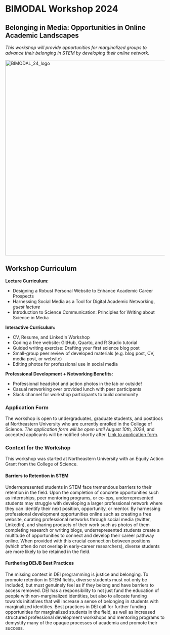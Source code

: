 # BIMODAL Workshop 2024
## Belonging in Media: Opportunities in Online Academic Landscapes
*This workshop will provide opportunities for marginalized groups to advance their belonging in STEM by developing their online network.*


<img width="618" alt="BIMODAL_24_logo" src="https://github.com/user-attachments/assets/a6147ca1-c1d3-4532-88f7-59ab9f558ecc">


## Workshop Curriculum
**Lecture Curriculum:** 
- Designing a Robust Personal Website to Enhance Academic Career Prospects
- Harnessing Social Media as a Tool for Digital Academic Networking, *guest lecture*
- Introduction to Science Communication: Principles for Writing about Science in Media

**Interactive Curriculum:**
- CV, Resume, and LinkedIn Workshop
- Coding a free website: GitHub, Quarto, and R Studio tutorial
- Guided writing exercise: Drafting your first science blog post
- Small-group peer review of developed materials (e.g. blog post, CV, media post, or website)
- Editing photos for professional use in social media

**Professional Development + Networking Benefits:** 
- Professional headshot and action photos in the lab or outside!
- Casual networking over provided lunch with peer participants
- Slack channel for workshop participants to build community

### Application Form
The workshop is open to undergraduates, graduate students, and postdocs at Northeastern University who are currently enrolled in the College of Science. *The application form will be open until August 10th, 2024*, and accepted applicants will be notified shortly after. [Link to application form](https://forms.gle/CRVkW4ucTyPVeRmCA). 

### Context for the Workshop
This workshop was started at Northeastern University with an Equity Action Grant from the College of Science.

#### Barriers to Retention in STEM
Underrepresented students in STEM face tremendous barriers to their retention in the field. Upon the completion of concrete opportunities such as internships, peer mentoring programs, or co-ops, underrepresented students may struggle with developing a larger professional network where they can identify their next position, opportunity, or mentor. By harnessing professional development opportunities online such as creating a free website, curating professional networks through social media (twitter, LinkedIn), and sharing products of their work such as photos of them completing research or writing blogs, underrepresented students create a multitude of opportunities to connect and develop their career pathway online. When provided with this crucial connection between positions (which often do not overlap in early-career researchers), diverse students are more likely to be retained in the field.  

#### Furthering DEIJB Best Practices
The missing context in DEI programming is justice and belonging. To promote retention in STEM fields, diverse students must not only be included, but must genuinely feel as if they belong and have barriers to access removed. DEI has a responsibility to not just fund the education of people with non-marginalized identities, but also to allocate funding towards initiatives that will increase a sense of belonging in students with marginalized identities. Best practices in DEI call for further funding opportunities for marginalized students in the field, as well as increased structured professional development workshops and mentoring programs to demystify many of the opaque processes of academia and promote their success. 




